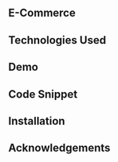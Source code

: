 ## E-Commerce

## Technologies Used 

## Demo 

## Code Snippet

## Installation


## Acknowledgements